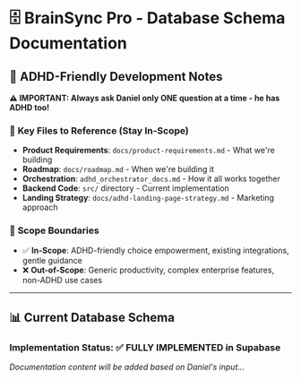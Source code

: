 # 🗄️ BrainSync Pro - Database Schema Documentation

## 🧠 **ADHD-Friendly Development Notes**
**⚠️ IMPORTANT: Always ask Daniel only ONE question at a time - he has ADHD too!**

### 📁 **Key Files to Reference (Stay In-Scope)**
- **Product Requirements**: `docs/product-requirements.md` - What we're building
- **Roadmap**: `docs/roadmap.md` - When we're building it  
- **Orchestration**: `adhd_orchestrator_docs.md` - How it all works together
- **Backend Code**: `src/` directory - Current implementation
- **Landing Strategy**: `docs/adhd-landing-page-strategy.md` - Marketing approach

### 🎯 **Scope Boundaries**
- ✅ **In-Scope**: ADHD-friendly choice empowerment, existing integrations, gentle guidance
- ❌ **Out-of-Scope**: Generic productivity, complex enterprise features, non-ADHD use cases

---

## 📊 **Current Database Schema**

### **Implementation Status**: ✅ FULLY IMPLEMENTED in Supabase

*Documentation content will be added based on Daniel's input...* 